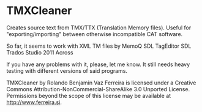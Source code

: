 TMXCleaner
==========

Creates source text from TMX/TTX (Translation Memory files). Useful for "exporting/importing" between otherwise incompatible CAT software.


So far, it seems to work with XML TM files by
MemoQ
SDL TagEditor
SDL Trados Studio 2011
Across

If you have any problems with it, please, let me know. It still needs heavy testing with different versions of said programs.


TMXCleaner by Rolando Benjamin Vaz Ferreira is licensed under a Creative Commons Attribution-NonCommercial-ShareAlike 3.0 Unported License.
Permissions beyond the scope of this license may be available at http://www.ferreira.si.
